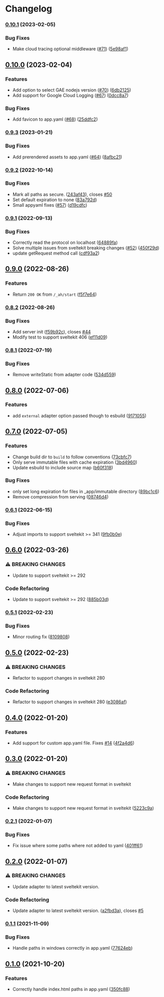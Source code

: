 # Changelog

### [0.10.1](https://www.github.com/HalfdanJ/svelte-adapter-appengine/compare/v0.10.0...v0.10.1) (2023-02-05)


### Bug Fixes

* Make cloud tracing optional middleware ([#71](https://www.github.com/HalfdanJ/svelte-adapter-appengine/issues/71)) ([5e98af1](https://www.github.com/HalfdanJ/svelte-adapter-appengine/commit/5e98af1adad17a6c5134b997ae33f02236e38006))

## [0.10.0](https://www.github.com/HalfdanJ/svelte-adapter-appengine/compare/v0.9.3...v0.10.0) (2023-02-04)


### Features

* Add option to select GAE nodejs version ([#70](https://www.github.com/HalfdanJ/svelte-adapter-appengine/issues/70)) ([6db2125](https://www.github.com/HalfdanJ/svelte-adapter-appengine/commit/6db21252334f50050ac010a8baf4a12fc678b8a7))
* Add support for Google Cloud Logging ([#67](https://www.github.com/HalfdanJ/svelte-adapter-appengine/issues/67)) ([0dcc8a7](https://www.github.com/HalfdanJ/svelte-adapter-appengine/commit/0dcc8a78cefe44045b46beab755cfab88a86a788))


### Bug Fixes

* Add favicon to app.yaml ([#68](https://www.github.com/HalfdanJ/svelte-adapter-appengine/issues/68)) ([25ddfc2](https://www.github.com/HalfdanJ/svelte-adapter-appengine/commit/25ddfc2bdeb117cc9925c7a543aadf39707ef4ac))

### [0.9.3](https://www.github.com/HalfdanJ/svelte-adapter-appengine/compare/v0.9.2...v0.9.3) (2023-01-21)


### Bug Fixes

* Add prerendered assets to app.yaml ([#64](https://www.github.com/HalfdanJ/svelte-adapter-appengine/issues/64)) ([8afbc21](https://www.github.com/HalfdanJ/svelte-adapter-appengine/commit/8afbc21b039ddf95239bd6184b7db66a6621543c))

### [0.9.2](https://www.github.com/HalfdanJ/svelte-adapter-appengine/compare/v0.9.1...v0.9.2) (2022-10-14)


### Bug Fixes

* Mark all paths as secure. ([243af43](https://www.github.com/HalfdanJ/svelte-adapter-appengine/commit/243af43a3791d273e7bd39e38fd357eab4af6479)), closes [#50](https://www.github.com/HalfdanJ/svelte-adapter-appengine/issues/50)
* Set default expiration to none ([83a792d](https://www.github.com/HalfdanJ/svelte-adapter-appengine/commit/83a792d5a56844b13414d37bf00d0f6cbcd333d8))
* Small appyaml fixes ([#57](https://www.github.com/HalfdanJ/svelte-adapter-appengine/issues/57)) ([d19cdfc](https://www.github.com/HalfdanJ/svelte-adapter-appengine/commit/d19cdfc2e344173000dad25f43be0c5f19868f51))

### [0.9.1](https://www.github.com/HalfdanJ/svelte-adapter-appengine/compare/v0.9.0...v0.9.1) (2022-09-13)


### Bug Fixes

* Correctly read the protocol on localhost ([64889fa](https://www.github.com/HalfdanJ/svelte-adapter-appengine/commit/64889fa1464d5e5aaa64c6b725baef9dd5264d56))
* Solve multiple issues from sveltekit breaking changes ([#52](https://www.github.com/HalfdanJ/svelte-adapter-appengine/issues/52)) ([450f29d](https://www.github.com/HalfdanJ/svelte-adapter-appengine/commit/450f29dcb0e016435c1697cf10560a4b1b27cdc6))
* update getRequest method call ([cdf93a2](https://www.github.com/HalfdanJ/svelte-adapter-appengine/commit/cdf93a21cb80597abb52d8b31c40c804259e559a))

## [0.9.0](https://www.github.com/HalfdanJ/svelte-adapter-appengine/compare/v0.8.2...v0.9.0) (2022-08-26)


### Features

* Return `200 OK` from `/_ah/start` ([f5f7e64](https://www.github.com/HalfdanJ/svelte-adapter-appengine/commit/f5f7e64d3372aa8d3efd91bc98ba6c0a73522de0))

### [0.8.2](https://www.github.com/HalfdanJ/svelte-adapter-appengine/compare/v0.8.1...v0.8.2) (2022-08-26)


### Bug Fixes

* Add server init ([f59b92c](https://www.github.com/HalfdanJ/svelte-adapter-appengine/commit/f59b92c25f8710c9e25586a2d549519be8f416b2)), closes [#44](https://www.github.com/HalfdanJ/svelte-adapter-appengine/issues/44)
* Modify test to support sveltekit 406 ([ef11d09](https://www.github.com/HalfdanJ/svelte-adapter-appengine/commit/ef11d09d0c91045b989ab1a726855282a3c54982))

### [0.8.1](https://www.github.com/HalfdanJ/svelte-adapter-appengine/compare/v0.8.0...v0.8.1) (2022-07-19)


### Bug Fixes

* Remove writeStatic from adapter code ([534d559](https://www.github.com/HalfdanJ/svelte-adapter-appengine/commit/534d55911cc2e5a1a3dfabb125a3198357f8e2f8))

## [0.8.0](https://www.github.com/HalfdanJ/svelte-adapter-appengine/compare/v0.7.0...v0.8.0) (2022-07-06)


### Features

* add `external` adapter option passed though to esbuild ([9171055](https://www.github.com/HalfdanJ/svelte-adapter-appengine/commit/91710558c589ce8276fbf08acf6aa27e0dd36fae))

## [0.7.0](https://www.github.com/HalfdanJ/svelte-adapter-appengine/compare/v0.6.1...v0.7.0) (2022-07-05)


### Features

* Change build dir to `build` to follow conventions ([73cbfc7](https://www.github.com/HalfdanJ/svelte-adapter-appengine/commit/73cbfc741ffaddc0b09bdf2236c4d33e4c4f4a35))
* Only serve immutable files with cache expiration  ([3bd4960](https://www.github.com/HalfdanJ/svelte-adapter-appengine/commit/3bd4960c0db80f30f7588abbfdcecedcf33a5992))
* Update esbuild to include source map ([b60f318](https://www.github.com/HalfdanJ/svelte-adapter-appengine/commit/b60f318efde01d026c80653c0f1a361e8fbaffdb))


### Bug Fixes

* only set long expiration for files in _app/immutable directory ([89bc1c6](https://www.github.com/HalfdanJ/svelte-adapter-appengine/commit/89bc1c6954525415a156e088f52dc868ef6143b3))
* Remove compression from serving ([08746d4](https://www.github.com/HalfdanJ/svelte-adapter-appengine/commit/08746d438409e62e475361b0b73ab1c10129a5a4))

### [0.6.1](https://www.github.com/HalfdanJ/svelte-adapter-appengine/compare/v0.6.0...v0.6.1) (2022-06-15)


### Bug Fixes

* Adjust imports to support sveltekit >= 341 ([9fb0b0e](https://www.github.com/HalfdanJ/svelte-adapter-appengine/commit/9fb0b0e6918e2fd705572258afcdf3f61e162c72))

## [0.6.0](https://www.github.com/HalfdanJ/svelte-adapter-appengine/compare/v0.5.1...v0.6.0) (2022-03-26)


### ⚠ BREAKING CHANGES

* Update to support sveltekit >= 292

### Code Refactoring

* Update to support sveltekit >= 292 ([885b03d](https://www.github.com/HalfdanJ/svelte-adapter-appengine/commit/885b03d2f97378836b6821161480f0a54c43ecd0))

### [0.5.1](https://www.github.com/HalfdanJ/svelte-adapter-appengine/compare/v0.5.0...v0.5.1) (2022-02-23)


### Bug Fixes

* Minor routing fix ([8109808](https://www.github.com/HalfdanJ/svelte-adapter-appengine/commit/8109808462b8f4f8ee58572bbda5bb1b01e7bae4))

## [0.5.0](https://www.github.com/HalfdanJ/svelte-adapter-appengine/compare/v0.4.0...v0.5.0) (2022-02-23)


### ⚠ BREAKING CHANGES

* Refactor to support changes in sveltekit 280

### Code Refactoring

* Refactor to support changes in sveltekit 280 ([e3086af](https://www.github.com/HalfdanJ/svelte-adapter-appengine/commit/e3086af4366d29be1424e974f4936cc39353b05e))

## [0.4.0](https://www.github.com/HalfdanJ/svelte-adapter-appengine/compare/v0.3.0...v0.4.0) (2022-01-20)


### Features

* Add support for custom app.yaml file. Fixes [#14](https://www.github.com/HalfdanJ/svelte-adapter-appengine/issues/14) ([4f2a4d6](https://www.github.com/HalfdanJ/svelte-adapter-appengine/commit/4f2a4d61004e436368e2b5eb1343f99f8ae1eb95))

## [0.3.0](https://www.github.com/HalfdanJ/svelte-adapter-appengine/compare/v0.2.1...v0.3.0) (2022-01-20)


### ⚠ BREAKING CHANGES

* Make changes to support new request format in sveltekit

### Code Refactoring

* Make changes to support new request format in sveltekit ([5223c9a](https://www.github.com/HalfdanJ/svelte-adapter-appengine/commit/5223c9a66e0b31876f61412eb6da96af44fca477))

### [0.2.1](https://www.github.com/HalfdanJ/svelte-adapter-appengine/compare/v0.2.0...v0.2.1) (2022-01-07)


### Bug Fixes

* Fix issue where some paths where not added to yaml ([401ff61](https://www.github.com/HalfdanJ/svelte-adapter-appengine/commit/401ff61606bb3bb2f13cda0ee302cdb1a4027b7e))

## [0.2.0](https://www.github.com/HalfdanJ/svelte-adapter-appengine/compare/v0.1.1...v0.2.0) (2022-01-07)


### ⚠ BREAKING CHANGES

* Update adapter to latest sveltekit version.

### Code Refactoring

* Update adapter to latest sveltekit version. ([a2fbd3a](https://www.github.com/HalfdanJ/svelte-adapter-appengine/commit/a2fbd3a723cc8d28781306ef022ece03e0fac33a)), closes [#5](https://www.github.com/HalfdanJ/svelte-adapter-appengine/issues/5)

### [0.1.1](https://www.github.com/HalfdanJ/svelte-adapter-appengine/compare/v0.1.0...v0.1.1) (2021-11-09)


### Bug Fixes

* Handle paths in windows correctly in app.yaml ([77624eb](https://www.github.com/HalfdanJ/svelte-adapter-appengine/commit/77624eb6d8a70754e495493d49903d048051ab27))

## [0.1.0](https://www.github.com/HalfdanJ/svelte-adapter-appengine/compare/v0.0.1...v0.1.0) (2021-10-20)


### Features

* Correctly handle index.html paths in app.yaml ([350fc88](https://www.github.com/HalfdanJ/svelte-adapter-appengine/commit/350fc883c8f2cfa926b89bfb289b22d87255ee30))
